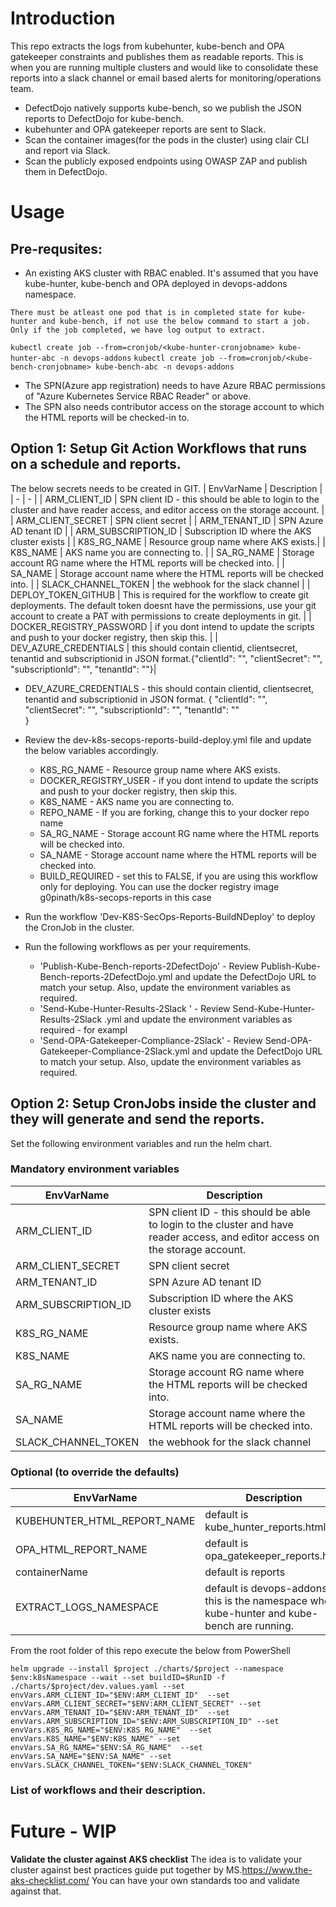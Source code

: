 # Introduction

This repo extracts the logs from kubehunter, kube-bench and OPA gatekeeper constraints and publishes them as readable reports.
This is when you are running multiple clusters and would like to consolidate these reports into a slack channel or email based alerts for monitoring/operations team.

- DefectDojo natively supports kube-bench, so we publish the JSON reports to DefectDojo for kube-bench.
- kubehunter and OPA gatekeeper reports are sent to Slack.
- Scan the container images(for the pods in the cluster) using clair CLI and report via Slack.
- Scan the publicly exposed endpoints using OWASP ZAP and publish them in DefectDojo.
  
# Usage

## Pre-requsites:
- An existing AKS cluster with RBAC enabled. It's assumed that you have kube-hunter, kube-bench and OPA deployed in devops-addons namespace.

`There must be atleast one pod that is in completed state for kube-hunter and kube-bench, if not use the below command to start a job. Only if the job completed, we have log output to extract.`

`kubectl create job --from=cronjob/<kube-hunter-cronjobname> kube-hunter-abc -n devops-addons`
`kubectl create job --from=cronjob/<kube-bench-cronjobname> kube-bench-abc -n devops-addons`

- The SPN(Azure app registration) needs to have Azure RBAC permissions of "Azure Kubernetes Service RBAC Reader" or above.
- The SPN also needs contributor access on the storage account to which the HTML reports will be checked-in to.
## Option 1: Setup Git Action Workflows that runs on a schedule and reports.
The below secrets needs to be created in GIT.
| EnvVarName | Description |
| - | - |
| ARM_CLIENT_ID |  SPN client ID - this should be able to login to the cluster and have reader access, and editor access on the storage account. |
| ARM_CLIENT_SECRET | SPN client secret |
| ARM_TENANT_ID | SPN Azure AD tenant ID |
| ARM_SUBSCRIPTION_ID | Subscription ID where the AKS cluster exists |
| K8S_RG_NAME |  Resource group name where AKS exists.|
| K8S_NAME | AKS name you are connecting to. |
| SA_RG_NAME | Storage account RG name where the HTML reports will be checked into. |
| SA_NAME |  Storage account  name where the HTML reports will be checked into. |
| SLACK_CHANNEL_TOKEN |  the webhook for the slack channel |
| DEPLOY_TOKEN_GITHUB |  This is required for the workflow to create git deployments. The default token doesnt have the permissions, use your git account to create a PAT with permissions to create deployments in git. |
| DOCKER_REGISTRY_PASSWORD |  if you dont intend to update the scripts and push to your docker registry, then skip this. |
| DEV_AZURE_CREDENTIALS |  this should contain clientid, clientsecret, tenantid and subscriptionid in JSON format.{"clientId": "<GUID>", "clientSecret": "<GUID>", "subscriptionId": "<GUID>", "tenantId": "<GUID>"}|


- DEV_AZURE_CREDENTIALS - this should contain clientid, clientsecret, tenantid and subscriptionid in JSON format.
       {
        "clientId": "<GUID>",
        "clientSecret": "<GUID>",
        "subscriptionId": "<GUID>",
        "tenantId": "<GUID>"        
        }
- Review the dev-k8s-secops-reports-build-deploy.yml file and update the below variables accordingly.
  - K8S_RG_NAME - Resource group name where AKS exists.
  - DOCKER_REGISTRY_USER - if you dont intend to update the scripts and push to your docker registry, then skip this.
  - K8S_NAME - AKS name you are connecting to.
  - REPO_NAME - If you are forking, change this to your docker repo name
  - SA_RG_NAME - Storage account RG name where the HTML reports will be checked into.
  - SA_NAME - Storage account  name where the HTML reports will be checked into.
  - BUILD_REQUIRED - set this to FALSE, if you are using this workflow only for deploying. You can use the docker registry image g0pinath/k8s-secops-reports in this case

- Run the workflow 'Dev-K8S-SecOps-Reports-BuildNDeploy' to deploy the CronJob in the cluster.
- Run the following workflows as per your requirements.
  - 'Publish-Kube-Bench-reports-2DefectDojo' - Review Publish-Kube-Bench-reports-2DefectDojo.yml  and update the DefectDojo URL to match your setup. Also, update the environment variables as required.
  - 'Send-Kube-Hunter-Results-2Slack ' - Review Send-Kube-Hunter-Results-2Slack .yml  and update the environment variables as required - for exampl
  - 'Send-OPA-Gatekeeper-Compliance-2Slack' - Review Send-OPA-Gatekeeper-Compliance-2Slack.yml  and update the DefectDojo URL to match your setup. Also, update the environment variables as required.

## Option 2: Setup CronJobs inside the cluster and they will generate and send the reports.

Set the following environment variables and run the helm chart.
### Mandatory environment variables
| EnvVarName | Description |
| - | - |
| ARM_CLIENT_ID |  SPN client ID - this should be able to login to the cluster and have reader access, and editor access on the storage account. |
| ARM_CLIENT_SECRET | SPN client secret |
| ARM_TENANT_ID | SPN Azure AD tenant ID |
| ARM_SUBSCRIPTION_ID | Subscription ID where the AKS cluster exists |
| K8S_RG_NAME |  Resource group name where AKS exists.|
| K8S_NAME | AKS name you are connecting to. |
| SA_RG_NAME | Storage account RG name where the HTML reports will be checked into. |
| SA_NAME |  Storage account  name where the HTML reports will be checked into. |
| SLACK_CHANNEL_TOKEN |  the webhook for the slack channel |

### Optional (to override the defaults)
| EnvVarName | Description |
| - | - |
| KUBEHUNTER_HTML_REPORT_NAME |  default is kube_hunter_reports.html |
| OPA_HTML_REPORT_NAME | default is opa_gatekeeper_reports.html |
| containerName |  default is reports |
| EXTRACT_LOGS_NAMESPACE |  default is devops-addons, this is the namespace where kube-hunter and kube-bench are running. |


From the root folder of this repo execute the below from PowerShell

`helm upgrade --install $project ./charts/$project --namespace $env:k8sNamespace --wait --set buildID=$RunID -f ./charts/$project/dev.values.yaml --set envVars.ARM_CLIENT_ID="$ENV:ARM_CLIENT_ID"  --set envVars.ARM_CLIENT_SECRET="$ENV:ARM_CLIENT_SECRET" --set envVars.ARM_TENANT_ID="$ENV:ARM_TENANT_ID"  --set envVars.ARM_SUBSCRIPTION_ID="$ENV:ARM_SUBSCRIPTION_ID" --set envVars.K8S_RG_NAME="$ENV:K8S_RG_NAME"  --set envVars.K8S_NAME="$ENV:K8S_NAME" --set envVars.SA_RG_NAME="$ENV:SA_RG_NAME"  --set envVars.SA_NAME="$ENV:SA_NAME" --set envVars.SLACK_CHANNEL_TOKEN="$ENV:SLACK_CHANNEL_TOKEN" `
### List of workflows and their description.

# Future - WIP
**Validate the cluster against AKS checklist**
  The idea is to validate your cluster against best practices guide put together by MS.https://www.the-aks-checklist.com/
  You can have your own standards too and validate against that.
